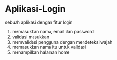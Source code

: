 # Aplikasi-Login
sebuah aplikasi dengan fitur login

1. memasukkan nama, email dan password
2. validasi masukkan
3. memvalidasi pengguna dengan mendeteksi wajah
4. memasukkan nama itu untuk validasi
5. menampilkan halaman home
